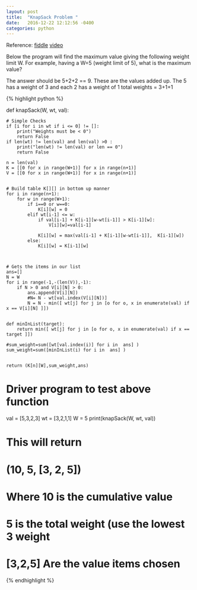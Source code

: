 ```yaml
---
layout: post
title:  "KnapSack Problem "
date:   2016-12-22 12:12:56 -0400 
categories: python 
---
```



Reference: [fiddle](http://pythonfiddle.com/0-1-knapsack/)
[video](https://www.youtube.com/watch?v=EH6h7WA7sDw)

Below the program will find the maximum value giving the following
weight limit W. For example, having a W=5 (weight limit of 5), what
is the maximum value?

The answer should be 5+2+2 == 9.  These are the values added up. The
5 has a weight of 3 and each 2 has a weight of 1  total weights = 3+1+1



{% highlight python %}


def knapSack(W, wt, val):
    
    # Simple Checks
    if [i for i in wt if i <= 0] != []:
        print("Weights must be < 0")
        return False
    if len(wt) != len(val) and len(val) >0 :
        print("len(wt) != len(val) or len == 0")
        return False
        
    n = len(val)
    K = [[0 for x in range(W+1)] for x in range(n+1)]
    V = [[0 for x in range(W+1)] for x in range(n+1)]
    
 
    # Build table K[][] in bottom up manner
    for i in range(n+1):
        for w in range(W+1):
            if i==0 or w==0:
                K[i][w] = 0
            elif wt[i-1] <= w:
                if val[i-1] + K[i-1][w-wt[i-1]] > K[i-1][w]:
                    V[i][w]=val[i-1] 

                K[i][w] = max(val[i-1] + K[i-1][w-wt[i-1]],  K[i-1][w])
            else:
                K[i][w] = K[i-1][w]
                


    # Gets the items in our list  
    ans=[]
    N = W
    for i in range(-1,-(len(V)),-1):
        if N > 0 and V[i][N] > 0:
            ans.append(V[i][N])
            #N= N - wt[val.index(V[i][N])]
            N = N - min([ wt[j] for j in [o for o, x in enumerate(val) if x == V[i][N] ]])

 
    def minInList(target):
        return min([ wt[j] for j in [o for o, x in enumerate(val) if x == target ]])
        
    #sum_weight=sum([wt[val.index(i)] for i in  ans] )
    sum_weight=sum([minInList(i) for i in  ans] )
    
    
    return (K[n][W],sum_weight,ans)

# Driver program to test above function
val = [5,3,2,3]
wt = [3,2,1,1]
W = 5
print(knapSack(W, wt, val))
 
# This will return 
#  (10, 5, [3, 2, 5])
#
#  Where 10 is the cumulative value
#        5 is the total weight (use the lowest 3 weight
#        [3,2,5]  Are the value items chosen



{% endhighlight %}


